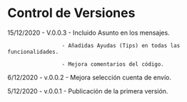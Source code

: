 # Control de Versiones
15/12/2020 - V.0.0.3 - Incluido Asunto en los mensajes.

                     - Añadidas Ayudas (Tips) en todas las funcionalidades.
                     
                     - Mejora comentarios del código.
                     
6/12/2020 - v.0.0.2  - Mejora selección cuenta de envío.

5/12/2020 - v.0.0.1  - Publicación de la primera versión.
